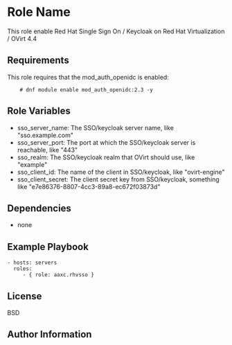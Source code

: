 Role Name
=========

This role enable Red Hat Single Sign On / Keycloak on Red Hat Virtualization / OVirt 4.4

Requirements
------------

This role requires that the mod_auth_openidc is enabled:

        # dnf module enable mod_auth_openidc:2.3 -y

Role Variables
--------------

- sso_server_name:   The SSO/keycloak server name, like "sso.example.com"
- sso_server_port:   The port at which the SSO/keycloak server is reachable, like "443"
- sso_realm:         The SSO/keycloak realm that OVirt should use, like "example"
- sso_client_id:     The name of the client in SSO/keycloak, like "ovirt-engine"
- sso_client_secret: The client secret key from SSO/keycloak, something like "e7e86376-8807-4cc3-89a8-ec672f03873d"

Dependencies
------------
- none

Example Playbook
----------------

    - hosts: servers
      roles:
         - { role: aaxc.rhvsso }

License
-------

BSD

Author Information
------------------

